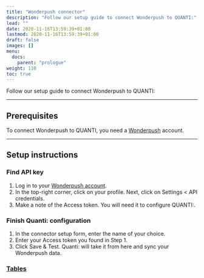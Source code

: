 ```yaml
---
title: "Wonderpush connector"
description: "Follow our setup guide to connect Wonderpush to QUANTI:"
lead: ""
date: 2020-11-16T13:59:39+01:00
lastmod: 2020-11-16T13:59:39+01:00
draft: false
images: []
menu:
  docs:
    parent: "prologue"
weight: 110
toc: true
---
```


Follow our setup guide to connect Wonderpush to QUANTI:

* * * * *

Prerequisites
----------------------------------------------------------------------------------------------------------------------------------------------------

To connect Wonderpush to QUANTI, you need a [Wonderpush](https://www.wonderpush.com/fr/) account.

* * * * *

Setup instructions
-------------------------------------------------------------------------------------------------------------------------------------------------------------

### Find API key

1.  Log in to your [Wonderpush account](https://partner.Wonderpush.net/login).
2.  In the top-right corner, click on your profile. Next, click on Settings < API credentials.
4.  Make a note of the Access token. You will need it to configure QUANTI:. 

### Finish Quanti: configuration

1.  In the connector setup form, enter the name of your choice.
2.  Enter your Access token you found in Step 1.
3.  Click Save & Test. Quanti: will take it from here and sync your Wonderpush data.

### [Tables](https://dbdiagram.io/d/[-Wonderpush-connector-]-Data-model-65c356a8ac844320aea34431)